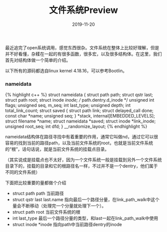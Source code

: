 ﻿---
layout: post
title: "文件系统Preview"
excerpt: "千里之行，始于足下"
comments: true
date: 2019-11-20
tags: [File system]
---

最近追完了open系统调用，感觉东西很杂。文件系统在整体上比较好理解，但是并不好看懂，杂糅在一起的有很多函数，很多宏，以及很多结构体。在这里，我们首先对结构体做一个简单的介绍。

以下所有的源码都选自linux kernel 4.18.16，可以参考Bootlin。

### nameidata
{% highlight c++ %}
struct nameidata {
	struct path	path;
	struct qstr	last;
	struct path	root;
	struct inode	*inode; /* path.dentry.d_inode */
	unsigned int	flags;
	unsigned	seq, m_seq;
	int		last_type;
	unsigned	depth;
	int		total_link_count;
	struct saved {
		struct path link;
		struct delayed_call done;
		const char *name;
		unsigned seq;
	} *stack, internal[EMBEDDED_LEVELS];
	struct filename	*name;
	struct nameidata *saved;
	struct inode	*link_inode;
	unsigned	root_seq;
	int		dfd;
} __randomize_layout;
{% endhighlight %}

nameidata结构体在路径寻找中有着重要的作用，通常它叫做nd，通过它可以很容易的找到当前的路径path，以及当前文件系统的root，也就是当前文件系统的“根”，话句话说，就是当前文件系统的挂载点目录。

（其实说成是挂载点也不太好，因为一个文件系统一般是挂载到另外一个文件系统目录下的，挂载的目录和它的根路径名一样，不过并不是一个dentry，他们属于不同的文件系统）

下面把比较重要的量都做个介绍
 - struct path path
当前路径
 - struct qstr last
last.name 指向最后一个路径分量，在link_path_walk中这个量会不断移动（处理完一个分量就处理下一个）。
 - struct path root
当前文件系统的根
 - int last_type 
最后一个路径分量的类型，和last一起在link_path_walk中使用
- struct inode *inode
指向path中当前路径dentry的inode


